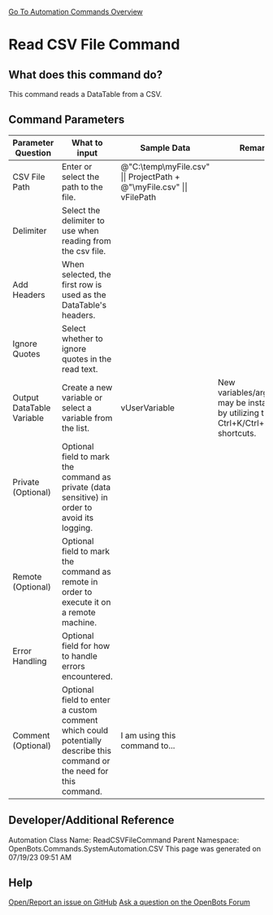 <!--TITLE: Read CSV File Command -->
<!-- SUBTITLE: a command in the System Automation Commands\CSV group. -->
[Go To Automation Commands Overview](/automation-commands)


# Read CSV File Command


## What does this command do?
This command reads a DataTable from a CSV.


## Command Parameters
| Parameter Question   	| What to input  	|  Sample Data 	| Remarks  	|
| ---                    | ---               | ---           | ---       |
|CSV File Path|Enter or select the path to the file.|@"C:\temp\myFile.csv" \|\| ProjectPath + @"\myFile.csv" \|\| vFilePath||
|Delimiter|Select the delimiter to use when reading from the csv file.|||
|Add Headers|When selected, the first row is used as the DataTable's headers.|||
|Ignore Quotes|Select whether to ignore quotes in the read text.|||
|Output DataTable Variable|Create a new variable or select a variable from the list.|vUserVariable|New variables/arguments may be instantiated by utilizing the Ctrl+K/Ctrl+J shortcuts.|
|Private (Optional)|Optional field to mark the command as private (data sensitive) in order to avoid its logging.|||
|Remote (Optional)|Optional field to mark the command as remote in order to execute it on a remote machine.|||
|Error Handling|Optional field for how to handle errors encountered.|||
|Comment (Optional)|Optional field to enter a custom comment which could potentially describe this command or the need for this command.|I am using this command to...||


## Developer/Additional Reference
Automation Class Name: ReadCSVFileCommand
Parent Namespace: OpenBots.Commands.SystemAutomation.CSV
This page was generated on 07/19/23 09:51 AM


## Help
[Open/Report an issue on GitHub](https://github.com/OpenBotsAI/OpenBots.Studio/issues/new)
[Ask a question on the OpenBots Forum](https://openbots.ai/forums/)
